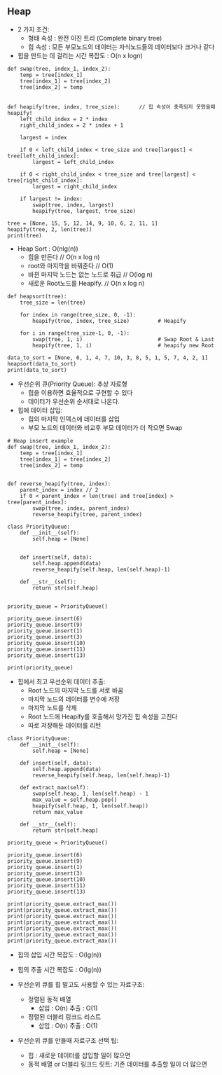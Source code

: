 ## Heap
  - 2 가지 조건:
    - 형태 속성 : 완전 이진 트리 (Complete binary tree)
    - 힙 속성 : 모든 부모노드의 데이터는 자식노드들의 데이터보다 크거나 같다
  - 힙을 만드는 데 걸리는 시간 복잡도 : O(n x logn)
```
def swap(tree, index_1, index_2):
    temp = tree[index_1]
    tree[index_1] = tree[index_2]
    tree[index_2] = temp


def heapify(tree, index, tree_size):      // 힙 속성이 충족되지 못했을때 heapify!
    left_child_index = 2 * index
    right_child_index = 2 * index + 1
    
    largest = index

    if 0 < left_child_index < tree_size and tree[largest] < tree[left_child_index]:
        largest = left_child_index

    if 0 < right_child_index < tree_size and tree[largest] < tree[right_child_index]:
        largest = right_child_index
    
    if largest != index:
        swap(tree, index, largest)
        heapify(tree, largest, tree_size)
    
tree = [None, 15, 5, 12, 14, 9, 10, 6, 2, 11, 1]
heapify(tree, 2, len(tree))
print(tree) 
```
  - Heap Sort : O(nlg(n))
    - 힙을 만든다                            // O(n x log n) 
    - root와 마지막을 바꿔준다                // O(1)
    - 바뀐 마지막 노드는 없는 노드로 취급      // O(log n)
    - 새로운 Root노드를 Heapify.             // O(n x log n)
```
def heapsort(tree):
    tree_size = len(tree)

    for index in range(tree_size, 0, -1):
        heapify(tree, index, tree_size)         # Heapify
        
    for i in range(tree_size-1, 0, -1):
        swap(tree, 1, i)                        # Swap Root & Last 
        heapify(tree, 1, i)                     # heapify new Root

data_to_sort = [None, 6, 1, 4, 7, 10, 3, 8, 5, 1, 5, 7, 4, 2, 1]
heapsort(data_to_sort)
print(data_to_sort)
```

  - 우선순위 큐(Priority Queue): 추상 자료형
    - 힙을 이용하면 효율적으로 구현할 수 있다
    - 데이터가 우선순위 순서대로 나온다.
  - 힙에 데이터 삽입:
    - 힙의 마지막 인덱스에 데이터를 삽입
    - 부모 노드의 데이터와 비교후  부모 데이터가 더 작으면 Swap
```
# Heap insert example
def swap(tree, index_1, index_2):
    temp = tree[index_1]
    tree[index_1] = tree[index_2]
    tree[index_2] = temp


def reverse_heapify(tree, index):
    parent_index = index // 2 
    if 0 < parent_index < len(tree) and tree[index] > tree[parent_index]:
        swap(tree, index, parent_index)
        reverse_heapify(tree, parent_index)

class PriorityQueue:
    def __init__(self):
        self.heap = [None]


    def insert(self, data):
        self.heap.append(data)
        reverse_heapify(self.heap, len(self.heap)-1)

    def __str__(self):
        return str(self.heap)


priority_queue = PriorityQueue()

priority_queue.insert(6)
priority_queue.insert(9)
priority_queue.insert(1)
priority_queue.insert(3)
priority_queue.insert(10)
priority_queue.insert(11)
priority_queue.insert(13)

print(priority_queue)
```
  - 힙에서 최고 우선순위 데이터 추출:
    - Root 노드의 마지막 노드를 서로 바꿈
    - 마지막 노드의 데이터를 변수에 저장
    - 마지막 노드를 삭제
    - Root 노드에 Heapify를 호출해서 망가진 힙 속성을 고친다
    - 따로 저장해둔 데이터를 리턴
```
class PriorityQueue:
    def __init__(self):
        self.heap = [None]

    def insert(self, data):
        self.heap.append(data)
        reverse_heapify(self.heap, len(self.heap)-1)

    def extract_max(self):
        swap(self.heap, 1, len(self.heap) - 1
        max_value = self.heap.pop()
        heapify(self.heap, 1, len(self.heap))
        return max_value

    def __str__(self):
        return str(self.heap)
        
priority_queue = PriorityQueue()

priority_queue.insert(6)
priority_queue.insert(9)
priority_queue.insert(1)
priority_queue.insert(3)
priority_queue.insert(10)
priority_queue.insert(11)
priority_queue.insert(13)

print(priority_queue.extract_max())
print(priority_queue.extract_max())
print(priority_queue.extract_max())
print(priority_queue.extract_max())
print(priority_queue.extract_max())
print(priority_queue.extract_max())
print(priority_queue.extract_max())
```
  - 힙의 삽입 시간 복잡도 : O(lg(n))
  - 힙의 추출 시간 복잡도 : O(lg(n))
  
  - 우선순위 큐를 힙 말고도 사용할 수 있는 자료구조:
    - 정렬된 동적 배열
      - 삽입 : O(n)     추출 : O(1)
    - 정렬된 더블리 링크드 리스트
      - 삽입 : O(n)     추출 : O(1)
  - 우선순위 큐를 만들때 자료구조 선택 팁:
    - 힙 : 새로운 데이터를 삽입할 일이 많으면
    - 동적 배열 or 더블리 링크드 릿트: 기존 데이터를 추출할 일이 더 많으면

